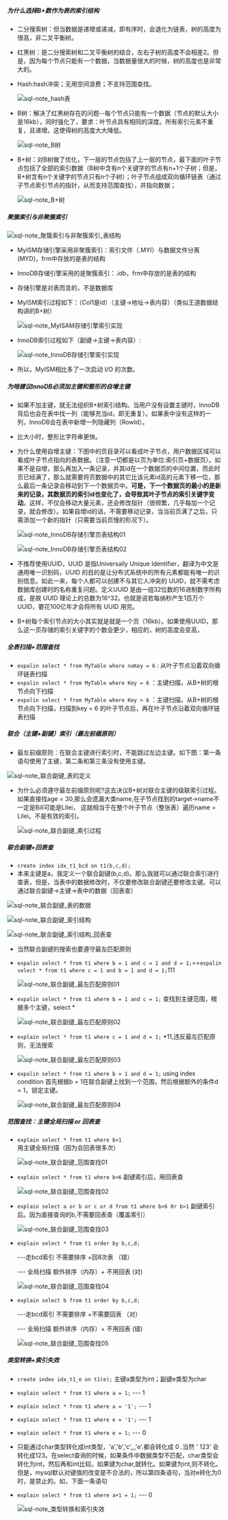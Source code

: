 ##### 为什么选择B+数作为表的索引结构

- 二分搜索树：但当数据是递增或递减，即有序时，会退化为链表，树的高度为很高，非二叉平衡树。

- 红黑树：是二分搜索树和二叉平衡树的结合，左右子树的高度不会相差2。但是，因为每个节点只能有一个数据，当数据量很大的时候，树的高度也是非常大的。

- Hash:hash冲突；无用空间浪费；不支持范围查找。

  ![sql-note_hash表](https://raw.githubusercontent.com/ZYNORl/cloud-note/main/picture/sql-note_hash表.jpg)

- B树：解决了红黑树存在的问题--每个节点只能有一个数据（节点的默认大小是16kb），同时强化了，要求：叶节点具有相同的深度。所有索引元素不重复，且递增。这使得树的高度大大降低。

  ![sql-note_B树](https://raw.githubusercontent.com/ZYNORl/cloud-note/main/picture/sql-note_B树.jpg)

- B+树：对B树做了优化，下一层的节点包括了上一层的节点，最下面的叶子节点包括了全部的索引数据（B树中含有n个关键字的节点有n+1个子树；但是，B+树含有n个关键字的节点只有n个子树）；叶子节点组成双向循环链表（通过子节点索引节点的指针，从而支持范围查找），并指向数据；

  ![sql-note_B+树](https://raw.githubusercontent.com/ZYNORl/cloud-note/main/picture/sql-note_B+树.jpg)

##### 聚簇索引与非聚簇索引

![sql-note_聚簇索引与非聚簇索引_表结构](https://raw.githubusercontent.com/ZYNORl/cloud-note/main/picture/sql-note_聚簇索引与非聚簇索引_表结构.jpg)

- MyISM存储引擎采用非聚簇索引：索引文件（.MYI）与数据文件分离(MYD)，frm中存放的是表的结构

- InnoDB存储引擎采用的是聚簇索引：.idb，frm中存放的是表的结构

- 存储引擎是对表而言的，不是数据库

- MyISM索引过程如下：（Col1是id）（主键->地址->表内容）（类似王道数据结构讲的B+树）

  ![sql-note_MyISAM存储引擎索引实现](https://raw.githubusercontent.com/ZYNORl/cloud-note/main/picture/sql-note_MyISAM存储引擎索引实现.jpg)

- InnoDB索引过程如下（副键->主键->表内容）:

  ![sql-note_InnoDB存储引擎索引实现](https://raw.githubusercontent.com/ZYNORl/cloud-note/main/picture/sql-note_InnoDB存储引擎索引实现.jpg)

- 所以，MyISM相比多了一次启动 I/O 的次数。

##### 为啥建议InnoDB必须加主键和整形的自增主键

- 如果不加主键，就无法组织B+树索引结构。当用户没有设置主键时，InnoDB背后也会在表中找一列（能够充当id，即无重复）。如果表中没有这样的一列，InnoDB会在表中新增一列隐藏列（RowId）。

- 比大小时，整形比字符串更快。

- 为什么使用自增主键：下图中的页目录可以看成叶子节点，用户数据区域可以看成叶子节点指向的表数据。（注意一切都是以页为单位:索引页+数据页）。如果不是自增，那么再加入一条记录，并其id在一个数据页的中间位置，而此时页已经满了，那么就需要将页数据中的其它比该元素id高的元素下移一位，那么最后一条记录会移动到下一个数据页中。**可是，下一个数据页的最小的是新来的记录，其数据页的索引id也变化了，会导致其叶子节点的索引关键字变动**。这样，不仅会移动大量元素，还会修改指针（很频繁，几乎每加一个记录，就会修改）。如果自增id的话，不需要移动记录，当当前页满了之后，只需添加一个新的指针（只需要当前页慢的形况下）。

  ![sql-note_InnoDB存储引擎页表结构01](https://raw.githubusercontent.com/ZYNORl/cloud-note/main/picture/sql-note_InnoDB存储引擎页表结构01.jpg)

  ![sql-note_InnoDB存储引擎页表结构02](https://raw.githubusercontent.com/ZYNORl/cloud-note/main/picture/sql-note_InnoDB存储引擎页表结构02.png)

- 不推荐使用UUID，UUID 是指Universally Unique Identifier，翻译为中文是通用唯一识别码，UUID 的目的是让分布式系统中的所有元素都能有唯一的识别信息。如此一来，每个人都可以创建不与其它人冲突的 UUID，就不需考虑数据库创建时的名称重复问题。定义UUID 是由一组32位数的16进制数字所构成，是故 UUID 理论上的总数为16^32。也就是说若每纳秒产生1百万个 UUID，要花100亿年才会将所有 UUID 用完。

-   B+树每个索引节点的大小其实就是就是一个页（16kb）。如果使用UUID，那么这一页存储的索引关键字的个数会更少，相应的，树的高度会变高，

##### 全表扫描+范围查找

- `expalin select * from MyTable where noKey = 6` : 从叶子节点沿着双向循环链表扫描
- `expalin select * from MyTable where Key = 6`  ：主键扫描，从B+树的根节点向下扫描
- `expalin select * from MyTable where Key > 6`  ：主键扫描，从B+树的根节点向下扫描，扫描到key = 6 的叶子节点后，再在叶子节点沿着双向循环链表扫描

##### 联合（主键+副键）索引（最左前缀原则）

- 最左前缀原则：在联合主键进行索引时，不能跳过左边主键。如下图：第一条语句使用了主键，第二条和第三条没有使用主键。

![sql-note_联合副键_表的定义](https://raw.githubusercontent.com/ZYNORl/cloud-note/main/picture/sql-note_联合副键_表的定义.jpg)

- 为什么必须遵守最左前缀原则呢?这去决议B+树对联合主键的级联索引过程。如果直接找age = 30,那么会遗漏大类name,在子节点找到的target->name不一定是Bill可能是LIlei， 这就相当于在整个叶子节点（整张表）遍历name = Lilei。不是有效的索引。

  ![sql-note_联合副键_索引过程](https://raw.githubusercontent.com/ZYNORl/cloud-note/main/picture/sql-note_联合副键_索引过程.jpg)

##### 联合副键+回表查

- `create index idx_t1_bcd on t1(b,c,d);`
- 本来主键是a，我定义一个联合副键(b,c,d)。那么我就可以通过联合索引进行查表，但是，当表中的数据修改时，不仅要修改联合副键还要修改主键。可以通过联合副键->主键->表中的数据（回表查）

![sql-note_联合副键_表的数据](https://raw.githubusercontent.com/ZYNORl/cloud-note/main/picture/sql-note_联合副键_表的数据.jpg)

![sql-note_联合副键_索引结构](https://raw.githubusercontent.com/ZYNORl/cloud-note/main/picture/sql-note_联合副键_索引结构.jpg)

![sql-note_联合副键_索引结构_回表查](https://raw.githubusercontent.com/ZYNORl/cloud-note/main/picture/sql-note_联合副键_索引结构_回表查.jpg)

- 当然联合副键的搜索也要遵守最左匹配原则

- `expalin select * from t1 where b = 1 and c = 1 and d = 1;`==`expalin select * from t1 where c = 1 and b = 1 and d = 1;`111

  ![sql-note_联合副键_最左匹配原则01](https://raw.githubusercontent.com/ZYNORl/cloud-note/main/picture/sql-note_联合副键_最左匹配原则01.jpg)

- `expalin select * from t1 where b = 1 and c = 1;` 查找到主键范围，根据多个主键，select *

  ![sql-note_联合副键_最左匹配原则02](https://raw.githubusercontent.com/ZYNORl/cloud-note/main/picture/sql-note_联合副键_最左匹配原则02.jpg)

- `explain select * from t1 where c = 1 and d = 1;` *11,违反最左匹配原则，无法搜索

  ![sql-note_联合副键_最左匹配原则03](https://raw.githubusercontent.com/ZYNORl/cloud-note/main/picture/sql-note_联合副键_最左匹配原则03.jpg)

- `expalin select * from t1 where b = 1 and d = 1;` using index condition 首先根据b  = 1在联合副键上找到一个范围，然后根据额外的条件d = 1，锁定主键。

  ![sql-note_联合副键_最左匹配原则04](https://raw.githubusercontent.com/ZYNORl/cloud-note/main/picture/sql-note_联合副键_最左匹配原则04.jpg)

##### 范围查找：主键全局扫描 or 回表查

- `explain select * from t1 where b>1`  用主键全局扫描（因为会回表很多次）

  ![sql-note_联合副键_范围查找01](https://raw.githubusercontent.com/ZYNORl/cloud-note/main/picture/sql-note_联合副键_范围查找01.jpg)

- `explain select * from t1 where b>6`  副键索引后，用回表查

  ![sql-note_联合副键_范围查找02](https://raw.githubusercontent.com/ZYNORl/cloud-note/main/picture/sql-note_联合副键_范围查找02.jpg)

- `explain select a or b or c or d from t1 where b>6 0r b>1`   副键索引后。因为直接查询的b,不需要回表查（覆盖索引）

  ![sql-note_联合副键_范围查找03](https://raw.githubusercontent.com/ZYNORl/cloud-note/main/picture/sql-note_联合副键_范围查找03.jpg)

- `explain select * from t1 order by b,c,d;` 

  ---走bcd索引 不需要排序  +回8次表 （错）

  --- 全局扫描  额外排序（内存）+ 不用回表  (对)

  ![sql-note_联合副键_范围查找04](https://raw.githubusercontent.com/ZYNORl/cloud-note/main/picture/sql-note_联合副键_范围查找04.jpg)

- `explain select b from t1 order by b,c,d;` 

  ---走bcd索引 不需要排序  +不需要回表 （对）

  --- 全局扫描  额外排序（内存）+ 不用回表  (错)

  ![sql-note_联合副键_范围查找05](https://raw.githubusercontent.com/ZYNORl/cloud-note/main/picture/sql-note_联合副键_范围查找05.jpg)

##### 类型转换+索引失效

- `create index idx_t1_e on t1(e);`  主键a类型为int；副键e类型为char

- `explain select * from t1 where a = 1;` --- 1

- `explain select * from t1 where a = '1';` --- 1

- `explain select * from t1 where e = '1';` --- 1

- `explain select * from t1 where e = 1;` --- 0

- 只能通过char类型转化成int类型，'a','b','c',,,'e'.都会转化成 0 .当然 ' 123' 会转化成123。在select查询的时候，如果条件中数据类型不匹配，char类型会转化为int，然后再和int比较。如果键为char,就转化。如果键为int,则不转化。但是，mysql默认对键值的改变是不合法的，所以第四条语句，当对e转化为0时，是禁止的。如，下面一条语句

- `explain select * from t1 where a+1 = 1;` --- 0

  ![sql-note_类型转换和索引失效](https://raw.githubusercontent.com/ZYNORl/cloud-note/main/picture/sql-note_类型转换和索引失效.jpg)

